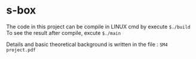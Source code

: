 # s-box

The code in this project can be compile in LINUX cmd by execute `$./build`
To see the result after compile, excute `$./main`

Details and basic theoretical background is written in the file : `SM4 project.pdf`
